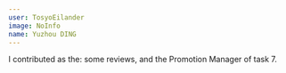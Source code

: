```yaml
---
user: TosyoEilander
image: NoInfo
name: Yuzhou DING
---
```

I contributed as the: some reviews, and the Promotion Manager of task 7.
